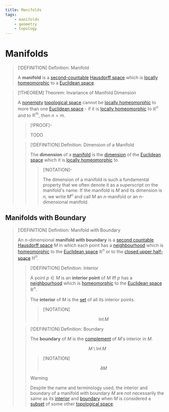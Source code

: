 ```yaml
---
title: Manifolds
tags:
    - manifolds
    - geometry
    - topology
---
```


# Manifolds

>[!DEFINITION] Definition: Manifold
>
>A **manifold** is a [second-countable](../../Topology/Bases/Second-Countability%20Axiom.md) [Hausdorff space](../../Topology/Hausdorff%20Spaces.md) which is [locally homeomorphic](../../Topology/Continuity/Homeomorphisms/Locally%20Homeomorphic%20Spaces.md) to a [Euclidean space](../../Analysis/Real%20Analysis/The%20Topology%20of%20Euclidean%20Space.md).
>

>[!THEOREM] Theorem: Invariance of Manifold Dimension
>
>A [nonempty](../../Set%20Theory/The%20Empty%20Set.md) [topological space](../../Topology/Topological%20Spaces/index.md) cannot be [locally homeomorphic](../../Topology/Continuity/Homeomorphisms/Locally%20Homeomorphic%20Spaces.md) to more than one [Euclidean space](../../Analysis/Real%20Analysis/The%20Topology%20of%20Euclidean%20Space.md) - if it is [locally homeomorphic](../../Topology/Continuity/Homeomorphisms/Locally%20Homeomorphic%20Spaces.md) to $\mathbb{R}^n$ and to $\mathbb{R}^m$, then $n = m$.
>
>>[!PROOF]-
>>
>>TODO
>>
>
>>[!DEFINITION] Definition: Dimension of a Manifold
>>
>>The **dimension** of a [manifold](./index.md) is the [dimension](../../Algebra/Linear%20Algebra/Vector%20Spaces/Bases/Dimension.md) of the [Euclidean space](../../Analysis/Real%20Analysis/The%20Topology%20of%20Euclidean%20Space.md) which it is [locally homeomorphic](../../Topology/Continuity/Homeomorphisms/Locally%20Homeomorphic%20Spaces.md) to.
>>
>>>[!NOTATION]-
>>>
>>> The dimension of a manifold is such a fundamental property that we often denote it as a superscript on the manifold's name. If the manifold is $M$ and its dimension is $n$, we write $M^n$ and call $M$ an $n$-manifold or an $n$-dimensional manifold.
>>>
>>
>

## Manifolds with Boundary

>[!DEFINITION] Definition: Manifold with Boundary
>
>An $n$-dimensional **manifold with boundary** is a [second countable](../../Topology/Bases/Second-Countability%20Axiom.md) [Hausdorff space](../../Topology/Hausdorff%20Spaces.md) $M$ in which each point has a [neighbourhood](../../Topology/Topological%20Spaces/Neighborhoods.md) which is [homeomorphic](../../Topology/Continuity/Homeomorphisms/Homeomorphic%20Spaces.md) to the [Euclidean space](../../Analysis/Real%20Analysis/The%20Topology%20of%20Euclidean%20Space.md) $\mathbb{R}^n$ or to the [closed upper half-space](../Euclidean%20Geometry/Euclidean%20Space/Half-Spaces.md) $\mathbb{H}^n$.
>
>>[!DEFINITION] Definition: Interior
>>
>>A point $p \in M$ is an **interior point** of $M$ iff $p$ has a [neighbourhood](../../Topology/Topological%20Spaces/Neighborhoods.md) which is [homeomorphic](../../Topology/Continuity/Homeomorphisms/Homeomorphic%20Spaces.md) to the [Euclidean space](../../Analysis/Real%20Analysis/The%20Topology%20of%20Euclidean%20Space.md) $\mathbb{R}^n$.
>>
>>The **interior** of $M$ is the [set](../../Set%20Theory/index.md) of all its interior points.
>>
>>>[!NOTATION]
>>>
>>>$$
>>>\operatorname{Int} M
>>>$$
>>>
>>
>
>>[!DEFINITION] Definition: Boundary
>>
>>The **boundary** of $M$ is the [complement](../../Set%20Theory/Complement.md) of $M$'s interior in $M$.
>>
>>$$
>>M \setminus \operatorname{Int} M
>>$$
>>
>>>[!NOTATION]
>>>
>>>$$
>>>\partial M
>>>$$
>>>
>>
>>>[!WARNING]
>>>
>>>Despite the name and terminology used, the interior and boundary of a manifold with boundary $M$ are not necessarily the same as its [interior](../../Topology/Interior,%20Boundary,%20Exterior/Interior.md) and [boundary](../../Topology/Interior,%20Boundary,%20Exterior/Boundary.md) when $M$ is considered a [subset](../../Set%20Theory/index.md) of some other [topological space](../../Topology/Topological%20Spaces/index.md).
>>>
>>
>
